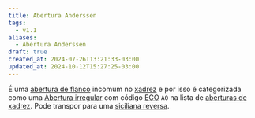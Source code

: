 ```yaml
---
title: Abertura Anderssen
tags:
  - v1.1
aliases:
  - Abertura Anderssen
draft: true
created_at: 2024-07-26T13:21:33-03:00
updated_at: 2024-10-12T15:27:25-03:00
---
```


É uma [abertura de flanco](Xadrez_Aberturas_de_flanco.md) incomum no [xadrez](../../08/06/Xadrez.md) e por isso é categorizada como uma [Abertura irregular](Xadrez_Aberturas_irregulares.md) com código [ECO](../../../../entrada/2024/07/26/Encyclopaedia_of_Chess_Openings.md) `A0` na lista de [aberturas de xadrez](Xadrez_Aberturas.md). Pode transpor para uma [siciliana reversa](Xadrez_Abertura_Inglesa.md).